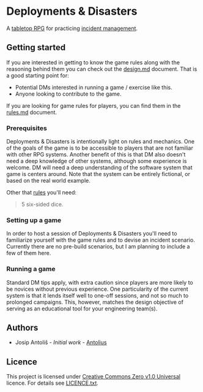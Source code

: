 # Deployments & Disasters

A [tabletop RPG](https://en.wikipedia.org/wiki/Tabletop_role-playing_game) for practicing [incident management](https://en.wikipedia.org/wiki/Incident_management). 

## Getting started

If you are interested in getting to know the game rules along with the reasoning behind them you can check out the [design.md](./design.md) document. That is a good starting point for:

* Potential DMs interested in running a game / exercise like this.
* Anyone looking to contribute to the game.

If you are looking for game rules for players, you can find them in the [rules.md](./rules.md) document.

### Prerequisites

Deployments & Disasters is intentionally light on rules and mechanics. One of the goals of the game is to be accessible to players that are not familiar with other RPG systems. Another benefit of this is that DM also doesn't need a deep knowledge of other systems, although some experience is welcome. DM will need a deep understanding of the software system that game is centers around. Note that the system can be entirely fictional, or based on the real world example.

Other that [rules](./rules.md) you'll need:

> 5 six-sided dice. 

### Setting up a game

In order to host a session of Deployments & Disasters you'll need to familiarize yourself with the game rules and to devise an incident scenario. Currently there are no pre-build scenarios, but I am planning to include a few of them here.

### Running a game

Standard DM tips apply, with extra caution since players are more likely to be novices without previous experience. One particularity of the current system is that it lends itself well to one-off sessions, and not so much to prolonged campaigns. This, however, matches the design objective of serving as an educational tool for your engineering team(s).

## Authors

* Josip Antoliš - _Initial work_ - [Antolius](https://github.com/antolius)

## Licence

This project is licensed under [Creative Commons Zero v1.0 Universal](https://creativecommons.org/publicdomain/zero/1.0/) licence. For details see [LICENCE.txt](./LICENCE.txt).


